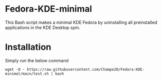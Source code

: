 # Fedora-KDE-minimal
This Bash script makes a minimal KDE Fedora by uninstalling all preinstalled applications in the KDE Desktop spin.
# Installation
Simply run the below command

```wget -O - https://raw.githubusercontent.com/Champe20/Fedora-KDE-minimal/main/test.sh | bash```
